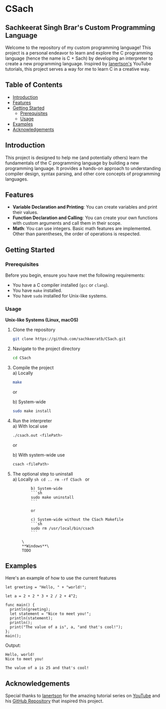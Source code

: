 # CSach

## Sachkeerat Singh Brar's Custom Programming Language

Welcome to the repository of my custom programming language! This project is a personal endeavor to learn and explore the C programming language (hence the name is C + Sach) by developing an interpreter to create a new programming language. Inspired by [Ianertson's](https://www.youtube.com/@helloworldcode) YouTube tutorials, this project serves a way for me to learn C in a creative way.

## Table of Contents

- [Introduction](#introduction)
- [Features](#features)
- [Getting Started](#getting-started)
  - [Prerequisites](#prerequisites)
  - [Usage](#usage)
- [Examples](#examples)
- [Acknowledgements](#acknowledgements)

## Introduction

This project is designed to help me (and potentially others) learn the fundamentals of the C programming language by building a new programming language. It provides a hands-on approach to understanding compiler design, syntax parsing, and other core concepts of programming languages.

## Features

- **Variable Declaration and Printing**: You can create variables and print their values.
- **Function Declaration and Calling**: You can create your own functions with custom arguments and call them in their scope.
- **Math**: You can use integers. Basic math features are implemented. Other than parentheses, the order of operations is respected.

## Getting Started

### Prerequisites

Before you begin, ensure you have met the following requirements:

- You have a C compiler installed (`gcc` or `clang`).
- You have `make` installed.
- You have `sudo` installed for Unix-like systems.

### Usage

**Unix-like Systems (Linux, macOS)**

1.  Clone the repository
    ```sh
    git clone https://github.com/sachkeeratb/CSach.git
    ```
2.  Navigate to the project directory
    ```sh
    cd CSach
    ```
3.  Compile the project\
    a) Locally

    ```sh
    make
    ```

    or

    b) System-wide

    ```sh
    sudo make install
    ```

4.  Run the interpreter\
    a) With local use

    ```sh
    ./csach.out <filePath>
    ```

    or

    b) With system-wide use

    ```sh
    csach <filePath>
    ```

5.  The optional step to uninstall\
     a) Locally
    `sh
cd ..
rm -rf CSach
`
    or

                b) System-wide
                ```sh
                sudo make uninstall
                ```

                or

                c) System-wide without the CSach Makefile
                ```sh
                sudo rm /usr/local/bin/csach
                ```

            \
            **Windows**\
            TODO

## Examples

Here's an example of how to use the current features

```
let greeting = "Hello, " + "world!";

let a = 2 + 2 * 3 + 2 / 2 + 4^2;

func main() {
  println(greeting);
  let statement = "Nice to meet you!";
  println(statement);
  println();
  print("The value of a is", a, "and that's cool!");
};
main();
```

Output:

```
Hello, world!
Nice to meet you!

The value of a is 25 and that's cool!
```

## Acknowledgements

Special thanks to [Ianertson](https://github.com/sebbekarlsson) for the amazing tutorial series on [YouTube](https://www.youtube.com/@helloworldcode) and his [GitHub Repository](https://github.com/sebbekarlsson/hello) that inspired this project.
